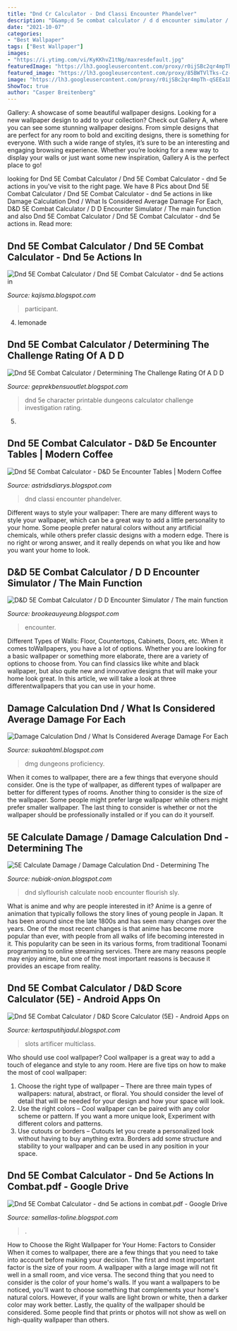 ```yaml
---
title: "Dnd Cr Calculator - Dnd Classi Encounter Phandelver"
description: "D&amp;d 5e combat calculator / d d encounter simulator / the main function"
date: "2021-10-07"
categories:
- "Best Wallpaper"
tags: ["Best Wallpaper"]
images:
- "https://i.ytimg.com/vi/KyKKhvZ1tNg/maxresdefault.jpg"
featuredImage: "https://lh3.googleusercontent.com/proxy/r0ijSBc2qr4mpTh-qSEEa1DDrnetAoWnz0MTD7JF8ojIDHzYdZn_6nibeW1-61d_sKVV1qGq5rIiRLbZka_B4w=w1200-h630-p-k-no-nu"
featured_image: "https://lh3.googleusercontent.com/proxy/85BWTVlTks-Cz-2r5IRkxRE1PA3awWDCquc0lGdXoo5v90CV6ZuRPOYDYM3fMXmpnrxtIyHkRakwfI4x6bgdgLsk7-uqTik7GCJ50Ojeds6_i796_A=w1200-h630-p-k-no-nu"
image: "https://lh3.googleusercontent.com/proxy/r0ijSBc2qr4mpTh-qSEEa1DDrnetAoWnz0MTD7JF8ojIDHzYdZn_6nibeW1-61d_sKVV1qGq5rIiRLbZka_B4w=w1200-h630-p-k-no-nu"
ShowToc: true
author: "Casper Breitenberg"
---
```



Gallery: A showcase of some beautiful wallpaper designs.
Looking for a new wallpaper design to add to your collection? Check out Gallery A, where you can see some stunning wallpaper designs. From simple designs that are perfect for any room to bold and exciting designs, there is something for everyone. With such a wide range of styles, it’s sure to be an interesting and engaging browsing experience. Whether you’re looking for a new way to display your walls or just want some new inspiration, Gallery A is the perfect place to go!
		
		
		
		
		
		
		
	

		
looking for Dnd 5E Combat Calculator / Dnd 5E Combat Calculator - dnd 5e actions in you've visit to the right page. We have 8 Pics about Dnd 5E Combat Calculator / Dnd 5E Combat Calculator - dnd 5e actions in like Damage Calculation Dnd / What Is Considered Average Damage For Each, D&amp;D 5E Combat Calculator / D D Encounter Simulator / The main function and also Dnd 5E Combat Calculator / Dnd 5E Combat Calculator - dnd 5e actions in. Read more:
		
    
## Dnd 5E Combat Calculator / Dnd 5E Combat Calculator - Dnd 5e Actions In

<img loading=lazy src="https://lh3.googleusercontent.com/proxy/r0ijSBc2qr4mpTh-qSEEa1DDrnetAoWnz0MTD7JF8ojIDHzYdZn_6nibeW1-61d_sKVV1qGq5rIiRLbZka_B4w=w1200-h630-p-k-no-nu" onerror="this.onerror=null;this.src='https://tse1.mm.bing.net/th?id=OIP.gj3779gLPUmomHBExVnjDwAAAA&amp;pid=15.1';" alt="Dnd 5E Combat Calculator / Dnd 5E Combat Calculator - dnd 5e actions in">

_Source: kajisma.blogspot.com_

>participant. 

	

4. lemonade 

    
## Dnd 5E Combat Calculator / Determining The Challenge Rating Of A D D

<img loading=lazy src="https://i.etsystatic.com/18958077/r/il/276e27/1817977433/il_fullxfull.1817977433_5hub.jpg" onerror="this.onerror=null;this.src='https://tse2.mm.bing.net/th?id=OIP.ZyI7T8-934AT0AeyUIe1TAHaFj&amp;pid=15.1';" alt="Dnd 5E Combat Calculator / Determining The Challenge Rating Of A D D">

_Source: geprekbensuoutlet.blogspot.com_

>dnd 5e character printable dungeons calculator challenge investigation rating. 

	

5.

    
## Dnd 5E Combat Calculator - D&amp;D 5e Encounter Tables | Modern Coffee

<img loading=lazy src="http://epiclevelgaming.com/wp-content/uploads/2015/07/DnD_Starter_Art-800x600.jpg" onerror="this.onerror=null;this.src='https://tse2.mm.bing.net/th?id=OIP.L8nFofI0xt-YlwCODBScLwHaFj&amp;pid=15.1';" alt="Dnd 5E Combat Calculator - D&amp;D 5e Encounter Tables | Modern Coffee">

_Source: astridsdiarys.blogspot.com_

>dnd classi encounter phandelver. 

	

Different ways to style your wallpaper:
There are many different ways to style your wallpaper, which can be a great way to add a little personality to your home. Some people prefer natural colors without any artificial chemicals, while others prefer classic designs with a modern edge. There is no right or wrong answer, and it really depends on what you like and how you want your home to look.

    
## D&amp;D 5E Combat Calculator / D D Encounter Simulator / The Main Function

<img loading=lazy src="https://lh3.googleusercontent.com/proxy/85BWTVlTks-Cz-2r5IRkxRE1PA3awWDCquc0lGdXoo5v90CV6ZuRPOYDYM3fMXmpnrxtIyHkRakwfI4x6bgdgLsk7-uqTik7GCJ50Ojeds6_i796_A=w1200-h630-p-k-no-nu" onerror="this.onerror=null;this.src='https://tse2.mm.bing.net/th?id=OIP.C9FEsMM0733X1OPlgh9zXgHaD4&amp;pid=15.1';" alt="D&amp;D 5E Combat Calculator / D D Encounter Simulator / The main function">

_Source: brookeauyeung.blogspot.com_

>encounter. 

	

Different Types of Walls: Floor, Countertops, Cabinets, Doors, etc.
When it comes toWallpapers, you have a lot of options. Whether you are looking for a basic wallpaper or something more elaborate, there are a variety of options to choose from. You can find classics like white and black wallpaper, but also quite new and innovative designs that will make your home look great. In this article, we will take a look at three differentwallpapers that you can use in your home.

    
## Damage Calculation Dnd / What Is Considered Average Damage For Each

<img loading=lazy src="http://blogofholding.com/wp-content/uploads/2018/07/allt-798x1024.png" onerror="this.onerror=null;this.src='https://tse3.mm.bing.net/th?id=OIP.rb1M9JaWhOOFMJi_DjM-cgHaJg&amp;pid=15.1';" alt="Damage Calculation Dnd / What Is Considered Average Damage For Each">

_Source: sukaahtml.blogspot.com_

>dmg dungeons proficiency. 

	

When it comes to wallpaper, there are a few things that everyone should consider. One is the type of wallpaper, as different types of wallpaper are better for different types of rooms. Another thing to consider is the size of the wallpaper. Some people might prefer large wallpaper while others might prefer smaller wallpaper. The last thing to consider is whether or not the wallpaper should be professionally installed or if you can do it yourself.

    
## 5E Calculate Damage / Damage Calculation Dnd - Determining The

<img loading=lazy src="https://slyflourish.com/images/encounter_table.jpg" onerror="this.onerror=null;this.src='https://tse2.mm.bing.net/th?id=OIP.JtNKa9JnrFjBdrFUWns6PQHaIk&amp;pid=15.1';" alt="5E Calculate Damage / Damage Calculation Dnd - Determining The">

_Source: nubiak-onion.blogspot.com_

>dnd slyflourish calculate noob encounter flourish sly. 

	

What is anime and why are people interested in it?
Anime is a genre of animation that typically follows the story lines of young people in Japan. It has been around since the late 1800s and has seen many changes over the years. One of the most recent changes is that anime has become more popular than ever, with people from all walks of life becoming interested in it. This popularity can be seen in its various forms, from traditional Toonami programming to online streaming services. There are many reasons people may enjoy anime, but one of the most important reasons is because it provides an escape from reality.

    
## Dnd 5E Combat Calculator / D&amp;D Score Calculator (5E) - Android Apps On

<img loading=lazy src="https://i.etsystatic.com/21222415/r/il/306f26/2117904564/il_570xN.2117904564_dyso.jpg" onerror="this.onerror=null;this.src='https://tse4.mm.bing.net/th?id=OIP.DCePchyLGtCe5375nVVnuwHaFL&amp;pid=15.1';" alt="Dnd 5E Combat Calculator / D&amp;D Score Calculator (5E) - Android Apps on">

_Source: kertasputihjadul.blogspot.com_

>slots artificer multiclass. 

	

Who should use cool wallpaper?
Cool wallpaper is a great way to add a touch of elegance and style to any room. Here are five tips on how to make the most of cool wallpaper: 
1) Choose the right type of wallpaper – There are three main types of wallpapers: natural, abstract, or floral. You should consider the level of detail that will be needed for your design and how your space will look. 
2) Use the right colors – Cool wallpaper can be paired with any color scheme or pattern. If you want a more unique look, Experiment with different colors and patterns. 
3) Use cutouts or borders – Cutouts let you create a personalized look without having to buy anything extra. Borders add some structure and stability to your wallpaper and can be used in any position in your space.

    
## Dnd 5E Combat Calculator - Dnd 5e Actions In Combat.pdf - Google Drive

<img loading=lazy src="https://i.ytimg.com/vi/KyKKhvZ1tNg/maxresdefault.jpg" onerror="this.onerror=null;this.src='https://tse3.mm.bing.net/th?id=OIP.dWPWkjSRrRpkmQBKgBMapQHaEK&amp;pid=15.1';" alt="Dnd 5E Combat Calculator - dnd 5e actions in combat.pdf - Google Drive">

_Source: samellas-toline.blogspot.com_

>. 

	

How to Choose the Right Wallpaper for Your Home: Factors to Consider
When it comes to wallpaper, there are a few things that you need to take into account before making your decision. The first and most important factor is the size of your room. A wallpaper with a large image will not fit well in a small room, and vice versa. 
The second thing that you need to consider is the color of your home's walls. If you want a wallpapers to be noticed, you'll want to choose something that complements your home's natural colors. However, if your walls are light brown or white, then a darker color may work better. 
Lastly, the quality of the wallpaper should be considered. Some people find that prints or photos will not show as well on high-quality wallpaper than others.

